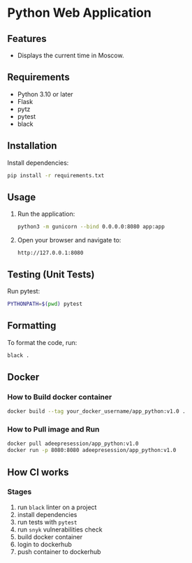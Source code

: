 # Python Web Application

## Features

- Displays the current time in Moscow.

## Requirements

- Python 3.10 or later
- Flask
- pytz
- pytest
- black

## Installation

Install dependencies:

```bash
pip install -r requirements.txt
```

## Usage

1. Run the application:

   ```bash
   python3 -m gunicorn --bind 0.0.0.0:8080 app:app
   ```

2. Open your browser and navigate to:

   ```curl
   http://127.0.0.1:8080
   ```

## Testing (Unit Tests)

Run pytest:

```bash
PYTHONPATH=$(pwd) pytest
```

## Formatting

To format the code, run:

```bash
black .
```

## Docker

### How to Build docker container

```bash
docker build --tag your_docker_username/app_python:v1.0 .
```

### How to Pull image and Run

```bash
docker pull adeepresession/app_python:v1.0
docker run -p 8080:8080 adeepresession/app_python:v1.0
```

## How CI works

### Stages

1. run `black` linter on a project
2. install dependencies
3. run tests with `pytest`
4. run `snyk` vulnerabilities check
5. build docker container
6. login to dockerhub
7. push container to dockerhub
